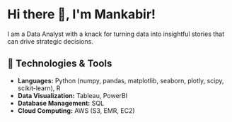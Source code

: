 # Hi there 👋, I'm Mankabir!

I am a Data Analyst with a knack for turning data into insightful stories that can drive strategic decisions. 

## 🔧 Technologies & Tools
* **Languages:** Python (numpy, pandas, matplotlib, seaborn, plotly, scipy, scikit-learn), R
* **Data Visualization:** Tableau, PowerBI
* **Database Management:** SQL
* **Cloud Computing:** AWS (S3, EMR, EC2)
